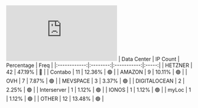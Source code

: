 ![Diagramm](https://github.com/obajay/StateSync-snapshots/blob/main/Projects/Source/1/README.md)
| Data Center | IP Count | Percentage | Freq |
|:------------:|:--------:|:-----------:|:-----:|
| HETZNER | 42 | 47.19% | 🔴 |
| Contabo | 11 | 12.36% | 🟢 |
| AMAZON | 9 | 10.11% | 🟢 |
| OVH | 7 | 7.87% | 🟢 |
| MEVSPACE | 3 | 3.37% | 🟢 |
| DIGITALOCEAN | 2 | 2.25% | 🟢 |
| Interserver | 1 | 1.12% | 🟢 |
| IONOS | 1 | 1.12% | 🟢 |
| myLoc | 1 | 1.12% | 🟢 |
| OTHER | 12 | 13.48% | 🟢 |